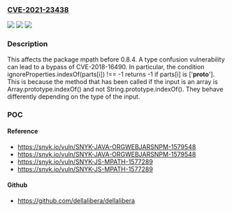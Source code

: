 ### [CVE-2021-23438](https://cve.mitre.org/cgi-bin/cvename.cgi?name=CVE-2021-23438)
![](https://img.shields.io/static/v1?label=Product&message=mpath&color=blue)
![](https://img.shields.io/static/v1?label=Version&message=%3C%200.8.4%20&color=brighgreen)
![](https://img.shields.io/static/v1?label=Vulnerability&message=Prototype%20Pollution&color=brighgreen)

### Description

This affects the package mpath before 0.8.4. A type confusion vulnerability can lead to a bypass of CVE-2018-16490. In particular, the condition ignoreProperties.indexOf(parts[i]) !== -1 returns -1 if parts[i] is ['__proto__']. This is because the method that has been called if the input is an array is Array.prototype.indexOf() and not String.prototype.indexOf(). They behave differently depending on the type of the input.

### POC

#### Reference
- https://snyk.io/vuln/SNYK-JAVA-ORGWEBJARSNPM-1579548
- https://snyk.io/vuln/SNYK-JAVA-ORGWEBJARSNPM-1579548
- https://snyk.io/vuln/SNYK-JS-MPATH-1577289
- https://snyk.io/vuln/SNYK-JS-MPATH-1577289

#### Github
- https://github.com/dellalibera/dellalibera

